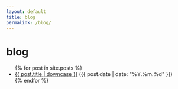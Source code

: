 ```yaml
---
layout: default
title: blog
permalink: /blog/
---
```


# blog

<ul>
  {% for post in site.posts %}
    <li>
      <a href="{{ post.url | relative_url }}">{{ post.title | downcase }}</a>
      <span style="color: var(--accent); font-size: 0.9rem;">({{ post.date | date: "%Y.%m.%d" }})</span>
    </li>
  {% endfor %}
</ul>
